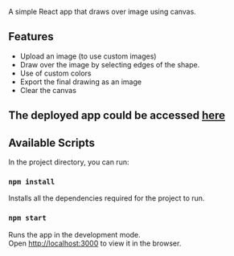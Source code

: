 A simple React app that draws over image using canvas.

## Features

-   Upload an image (to use custom images)
-   Draw over the image by selecting edges of the shape.
-   Use of custom colors
-   Export the final drawing as an image
-   Clear the canvas

## The deployed app could be accessed [here](https://jalan-tech-task-sobhanbera.vercel.app)

## Available Scripts

In the project directory, you can run:

### `npm install`

Installs all the dependencies required for the project to run.

### `npm start`

Runs the app in the development mode.\
Open [http://localhost:3000](http://localhost:3000) to view it in the browser.
